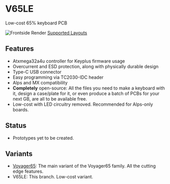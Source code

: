 # V65LE
Low-cost 65% keyboard PCB

![Frontside Render](https://github.com/ai03-2725/Voyager65/blob/V65LE/Renders/Back.png)
[Supported Layouts](http://www.keyboard-layout-editor.com/#/gists/98784f0271c0b4e29edec77185eb883a)

## Features
* Atxmega32a4u controller for Keyplus firmware usage
* Overcurrent and ESD protection, along with physically durable design
* Type-C USB connector
* Easy programming via TC2030-IDC header
* Alps and MX compatibility
* **Completely** open-source: All the files you need to make a keyboard with it, design a case/plate for it, or even produce a batch of PCBs for your next GB, are all to be available free.
* Low-cost with LED circuitry removed. Recommended for Alps-only boards.

## Status
* Prototypes yet to be created.

## Variants
* [Voyager65](https://github.com/ai03-2725/Voyager65): The main variant of the Voyager65 family. All the cutting edge features.
* V65LE: This branch. Low-cost variant.